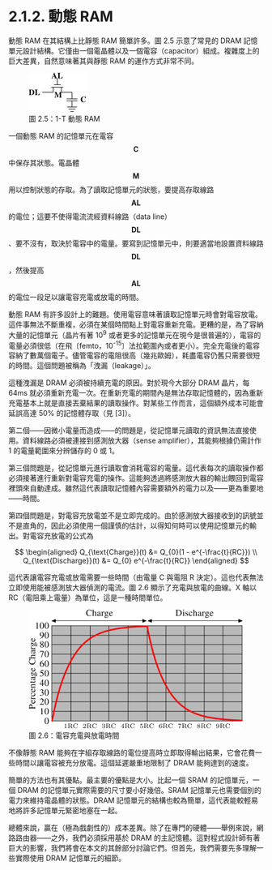 # 2.1.2. 動態 RAM

動態 RAM 在其結構上比靜態 RAM 簡單許多。圖 2.5 示意了常見的 DRAM 記憶單元設計結構。它僅由一個電晶體以及一個電容（capacitor）組成。複雜度上的巨大差異，自然意味著其與靜態 RAM 的運作方式非常不同。

<figure>
  <img src="../../assets/figure-2.5.png" alt="圖 2.5：1-T 動態 RAM">
  <figcaption>圖 2.5：1-T 動態 RAM</figcaption>
</figure>

一個動態 RAM 的記憶單元在電容 $$ \mathbf{C} $$ 中保存其狀態。電晶體 $$ \mathbf{M} $$ 用以控制狀態的存取。為了讀取記憶單元的狀態，要提高存取線路 $$ \mathbf{AL} $$ 的電位；這要不使得電流流經資料線路（data line） $$ \mathbf{DL} $$、要不沒有，取決於電容中的電量。要寫到記憶單元中，則要適當地設置資料線路 $$ \mathbf{DL} $$，然後提高 $$ \mathbf{AL} $$ 的電位一段足以讓電容充電或放電的時間。

動態 RAM 有許多設計上的難題。使用電容意味著讀取記憶單元時會對電容放電。這件事無法不斷重複，必須在某個時間點上對電容重新充電。更糟的是，為了容納大量的記憶單元（晶片有著 10<sup>9</sup> 或者更多的記憶單元在現今是很普遍的），電容的電量必須很低（在飛〔femto，10<sup>-15</sup>〕法拉範圍內或者更小）。完全充電後的電容容納了數萬個電子。儘管電容的電阻很高（幾兆歐姆），耗盡電容仍舊只需要很短的時間。這個問題被稱為「洩漏（leakage）」。

這種洩漏是 DRAM 必須被持續充電的原因。對於現今大部分 DRAM 晶片，每 64ms 就必須重新充電一次。在重新充電的期間內是無法存取記憶體的，因為重新充電基本上就是直接丟棄結果的讀取操作。對某些工作而言，這個額外成本可能會延誤高達 50% 的記憶體存取（見 [3]）。

第二個——因微小電量而造成——的問題是，從記憶單元讀取的資訊無法直接使用。資料線路必須被連接到感測放大器（sense amplifier），其能夠根據仍需計作 1 的電量範圍來分辨儲存的 0 或 1。

第三個問題是，從記憶單元進行讀取會消耗電容的電量。這代表每次的讀取操作都必須接著進行重新對電容充電的操作。這能夠透過將感測放大器的輸出餵回到電容裡頭來自動達成。雖然這代表讀取記憶體內容需要額外的電力以及——更為重要地——時間。

第四個問題是，對電容充放電並不是立即完成的。由於感測放大器接收到的訊號並不是直角的，因此必須使用一個謹慎的估計，以得知何時可以使用記憶單元的輸出。對電容充放電的公式為

$$
\begin{aligned}
Q_{\text{Charge}}(t) &= Q_{0}(1 - e^{-\frac{t}{RC}})
\\
Q_{\text{Discharge}}(t) &= Q_{0} e^{-\frac{t}{RC}}
\end{aligned}
$$

這代表讓電容充電或放電需要一些時間（由電量 C 與電阻 R 決定）。這也代表無法立即使用能被感測放大器偵測的電流。圖 2.6 顯示了充電與放電的曲線。X 軸以 RC（電阻乘上電量）為單位，這是一種時間單位。

<figure>
  <img src="../../assets/figure-2.6.png" alt="圖 2.6：電容充電與放電時間">
  <figcaption>圖 2.6：電容充電與放電時間</figcaption>
</figure>

不像靜態 RAM 能夠在字組存取線路的電位提高時立即取得輸出結果，它會花費一些時間以讓電容被充分放電。這個延遲嚴重地限制了 DRAM 能夠達到的速度。

簡單的方法也有其優點。最主要的優點是大小。比起一個 SRAM 的記憶單元，一個 DRAM 的記憶單元實際需要的尺寸要小好幾倍。SRAM 記憶單元也需要個別的電力來維持電晶體的狀態。DRAM 記憶單元的結構也較為簡單，這代表能較輕易地將許多記憶單元緊密地塞在一起。

總體來說，贏在（極為戲劇性的）成本差異。除了在專門的硬體——舉例來說，網路路由器——之外，我們必須採用基於 DRAM 的主記憶體。這對程式設計師有著巨大的影響，我們將會在本文的其餘部分討論它們。但首先，我們需要先多理解一些實際使用 DRAM 記憶單元的細節。

